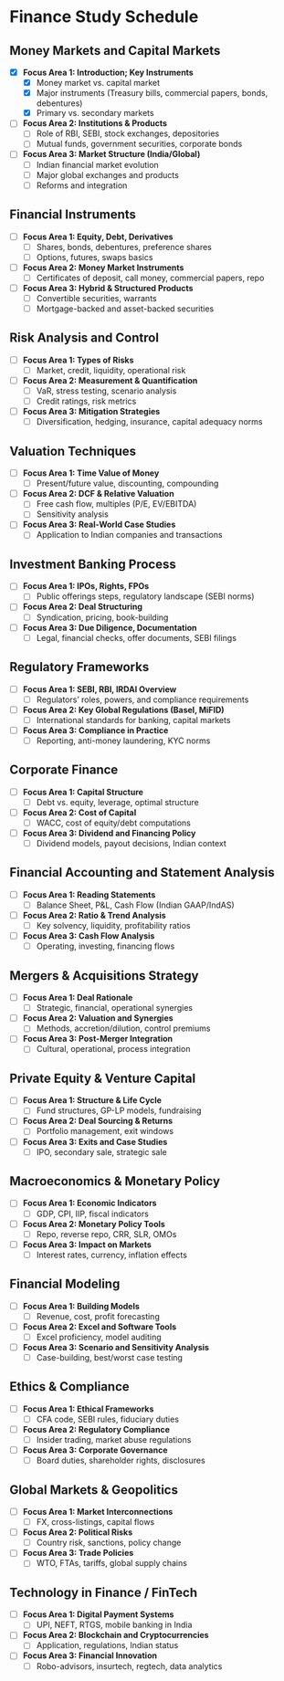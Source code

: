 # Finance Study Schedule

## Money Markets and Capital Markets

- [x] **Focus Area 1: Introduction; Key Instruments**
  - [x] Money market vs. capital market
  - [x] Major instruments (Treasury bills, commercial papers, bonds, debentures)
  - [x] Primary vs. secondary markets
- [ ] **Focus Area 2: Institutions & Products**
  - [ ] Role of RBI, SEBI, stock exchanges, depositories
  - [ ] Mutual funds, government securities, corporate bonds
- [ ] **Focus Area 3: Market Structure (India/Global)**
  - [ ] Indian financial market evolution
  - [ ] Major global exchanges and products
  - [ ] Reforms and integration

## Financial Instruments

- [ ] **Focus Area 1: Equity, Debt, Derivatives**
  - [ ] Shares, bonds, debentures, preference shares
  - [ ] Options, futures, swaps basics
- [ ] **Focus Area 2: Money Market Instruments**
  - [ ] Certificates of deposit, call money, commercial papers, repo
- [ ] **Focus Area 3: Hybrid & Structured Products**
  - [ ] Convertible securities, warrants
  - [ ] Mortgage-backed and asset-backed securities

## Risk Analysis and Control

- [ ] **Focus Area 1: Types of Risks**
  - [ ] Market, credit, liquidity, operational risk
- [ ] **Focus Area 2: Measurement & Quantification**
  - [ ] VaR, stress testing, scenario analysis
  - [ ] Credit ratings, risk metrics
- [ ] **Focus Area 3: Mitigation Strategies**
  - [ ] Diversification, hedging, insurance, capital adequacy norms

## Valuation Techniques

- [ ] **Focus Area 1: Time Value of Money**
  - [ ] Present/future value, discounting, compounding
- [ ] **Focus Area 2: DCF & Relative Valuation**
  - [ ] Free cash flow, multiples (P/E, EV/EBITDA)
  - [ ] Sensitivity analysis
- [ ] **Focus Area 3: Real-World Case Studies**
  - [ ] Application to Indian companies and transactions

## Investment Banking Process

- [ ] **Focus Area 1: IPOs, Rights, FPOs**
  - [ ] Public offerings steps, regulatory landscape (SEBI norms)
- [ ] **Focus Area 2: Deal Structuring**
  - [ ] Syndication, pricing, book-building
- [ ] **Focus Area 3: Due Diligence, Documentation**
  - [ ] Legal, financial checks, offer documents, SEBI filings

## Regulatory Frameworks

- [ ] **Focus Area 1: SEBI, RBI, IRDAI Overview**
  - [ ] Regulators’ roles, powers, and compliance requirements
- [ ] **Focus Area 2: Key Global Regulations (Basel, MiFID)**
  - [ ] International standards for banking, capital markets
- [ ] **Focus Area 3: Compliance in Practice**
  - [ ] Reporting, anti-money laundering, KYC norms

## Corporate Finance

- [ ] **Focus Area 1: Capital Structure**
  - [ ] Debt vs. equity, leverage, optimal structure
- [ ] **Focus Area 2: Cost of Capital**
  - [ ] WACC, cost of equity/debt computations
- [ ] **Focus Area 3: Dividend and Financing Policy**
  - [ ] Dividend models, payout decisions, Indian context

## Financial Accounting and Statement Analysis

- [ ] **Focus Area 1: Reading Statements**
  - [ ] Balance Sheet, P&L, Cash Flow (Indian GAAP/IndAS)
- [ ] **Focus Area 2: Ratio & Trend Analysis**
  - [ ] Key solvency, liquidity, profitability ratios
- [ ] **Focus Area 3: Cash Flow Analysis**
  - [ ] Operating, investing, financing flows

## Mergers & Acquisitions Strategy

- [ ] **Focus Area 1: Deal Rationale**
  - [ ] Strategic, financial, operational synergies
- [ ] **Focus Area 2: Valuation and Synergies**
  - [ ] Methods, accretion/dilution, control premiums
- [ ] **Focus Area 3: Post-Merger Integration**
  - [ ] Cultural, operational, process integration

## Private Equity & Venture Capital

- [ ] **Focus Area 1: Structure & Life Cycle**
  - [ ] Fund structures, GP-LP models, fundraising
- [ ] **Focus Area 2: Deal Sourcing & Returns**
  - [ ] Portfolio management, exit windows
- [ ] **Focus Area 3: Exits and Case Studies**
  - [ ] IPO, secondary sale, strategic sale

## Macroeconomics & Monetary Policy

- [ ] **Focus Area 1: Economic Indicators**
  - [ ] GDP, CPI, IIP, fiscal indicators
- [ ] **Focus Area 2: Monetary Policy Tools**
  - [ ] Repo, reverse repo, CRR, SLR, OMOs
- [ ] **Focus Area 3: Impact on Markets**
  - [ ] Interest rates, currency, inflation effects

## Financial Modeling

- [ ] **Focus Area 1: Building Models**
  - [ ] Revenue, cost, profit forecasting
- [ ] **Focus Area 2: Excel and Software Tools**
  - [ ] Excel proficiency, model auditing
- [ ] **Focus Area 3: Scenario and Sensitivity Analysis**
  - [ ] Case-building, best/worst case testing

## Ethics & Compliance

- [ ] **Focus Area 1: Ethical Frameworks**
  - [ ] CFA code, SEBI rules, fiduciary duties
- [ ] **Focus Area 2: Regulatory Compliance**
  - [ ] Insider trading, market abuse regulations
- [ ] **Focus Area 3: Corporate Governance**
  - [ ] Board duties, shareholder rights, disclosures

## Global Markets & Geopolitics

- [ ] **Focus Area 1: Market Interconnections**
  - [ ] FX, cross-listings, capital flows
- [ ] **Focus Area 2: Political Risks**
  - [ ] Country risk, sanctions, policy change
- [ ] **Focus Area 3: Trade Policies**
  - [ ] WTO, FTAs, tariffs, global supply chains

## Technology in Finance / FinTech

- [ ] **Focus Area 1: Digital Payment Systems**
  - [ ] UPI, NEFT, RTGS, mobile banking in India
- [ ] **Focus Area 2: Blockchain and Cryptocurrencies**
  - [ ] Application, regulations, Indian status
- [ ] **Focus Area 3: Financial Innovation**
  - [ ] Robo-advisors, insurtech, regtech, data analytics
